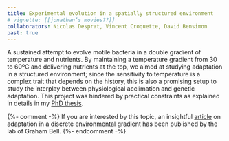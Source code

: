 ```yaml
---
title: Experimental evolution in a spatially structured environment
# vignette: [[jonathan’s movies??]]
collaborators: Nicolas Desprat, Vincent Croquette, David Bensimon
past: true
---
```


A sustained attempt to evolve motile bacteria in a double gradient of temperature and nutrients. By maintaining a temperature gradient from 30 to 60ºC and delivering nutrients at the top, we aimed at studying adaptation in a structured environment; since the sensitivity to temperature is a complex trait that depends on the history, this is also a promising setup to study the interplay between physiological acclimation and genetic adaptation. This project was hindered by practical constraints as explained in details in my [PhD thesis](http://tel.archives-ouvertes.fr/tel-00600569/). 

{%- comment -%}
If you are interested by this topic, an insightful [article](http://dx.doi.org/10.1126/science.1203105) on adaptation in a discrete environmental gradient has been published by the lab of Graham Bell.
{%- endcomment -%}
